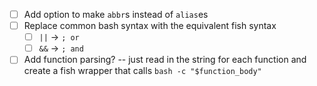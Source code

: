 - [ ] Add option to make `abbr`s instead of `alias`es
- [ ] Replace common bash syntax with the equivalent fish syntax
  - [ ] `||` -> `; or`
  - [ ] `&&` -> `; and`
- [ ] Add function parsing? -- just read in the string for each function and create a fish wrapper that calls `bash -c "$function_body"`
